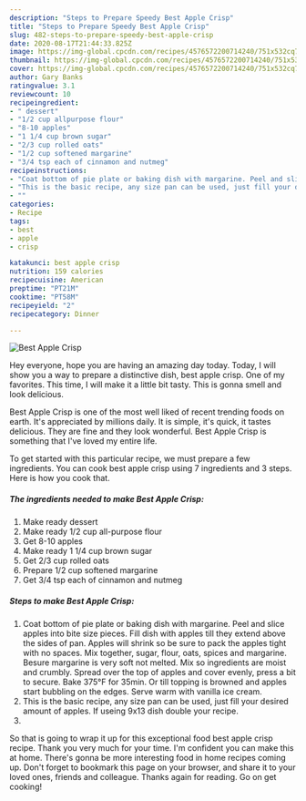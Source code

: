 ```yaml
---
description: "Steps to Prepare Speedy Best Apple Crisp"
title: "Steps to Prepare Speedy Best Apple Crisp"
slug: 482-steps-to-prepare-speedy-best-apple-crisp
date: 2020-08-17T21:44:33.825Z
image: https://img-global.cpcdn.com/recipes/4576572200714240/751x532cq70/best-apple-crisp-recipe-main-photo.jpg
thumbnail: https://img-global.cpcdn.com/recipes/4576572200714240/751x532cq70/best-apple-crisp-recipe-main-photo.jpg
cover: https://img-global.cpcdn.com/recipes/4576572200714240/751x532cq70/best-apple-crisp-recipe-main-photo.jpg
author: Gary Banks
ratingvalue: 3.1
reviewcount: 10
recipeingredient:
- " dessert"
- "1/2 cup allpurpose flour"
- "8-10 apples"
- "1 1/4 cup brown sugar"
- "2/3 cup rolled oats"
- "1/2 cup softened margarine"
- "3/4 tsp each of cinnamon and nutmeg"
recipeinstructions:
- "Coat bottom of pie plate or baking dish with margarine. Peel and slice apples into bite size pieces. Fill dish with apples till they extend above the sides of pan. Apples will shrink so be sure to pack the apples tight with no spaces. Mix together, sugar, flour, oats, spices and margarine. Besure margarine is very soft not melted. Mix so ingredients are moist and crumbly. Spread over the top of apples and cover evenly, press a bit to secure. Bake 375°F for 35min. Or till topping is browned and apples start bubbling on the edges. Serve warm with vanilla ice cream."
- "This is the basic recipe, any size pan can be used, just fill your desired amount of apples. If useing 9x13 dish double your recipe."
- ""
categories:
- Recipe
tags:
- best
- apple
- crisp

katakunci: best apple crisp 
nutrition: 159 calories
recipecuisine: American
preptime: "PT21M"
cooktime: "PT58M"
recipeyield: "2"
recipecategory: Dinner

---
```



![Best Apple Crisp](https://img-global.cpcdn.com/recipes/4576572200714240/751x532cq70/best-apple-crisp-recipe-main-photo.jpg)

Hey everyone, hope you are having an amazing day today. Today, I will show you a way to prepare a distinctive dish, best apple crisp. One of my favorites. This time, I will make it a little bit tasty. This is gonna smell and look delicious.



Best Apple Crisp is one of the most well liked of recent trending foods on earth. It's appreciated by millions daily. It is simple, it's quick, it tastes delicious. They are fine and they look wonderful. Best Apple Crisp is something that I've loved my entire life.


To get started with this particular recipe, we must prepare a few ingredients. You can cook best apple crisp using 7 ingredients and 3 steps. Here is how you cook that.

##### The ingredients needed to make Best Apple Crisp:

1. Make ready  dessert
1. Make ready 1/2 cup all-purpose flour
1. Get 8-10 apples
1. Make ready 1 1/4 cup brown sugar
1. Get 2/3 cup rolled oats
1. Prepare 1/2 cup softened margarine
1. Get 3/4 tsp each of cinnamon and nutmeg




##### Steps to make Best Apple Crisp:

1. Coat bottom of pie plate or baking dish with margarine. Peel and slice apples into bite size pieces. Fill dish with apples till they extend above the sides of pan. Apples will shrink so be sure to pack the apples tight with no spaces. Mix together, sugar, flour, oats, spices and margarine. Besure margarine is very soft not melted. Mix so ingredients are moist and crumbly. Spread over the top of apples and cover evenly, press a bit to secure. Bake 375°F for 35min. Or till topping is browned and apples start bubbling on the edges. Serve warm with vanilla ice cream.
1. This is the basic recipe, any size pan can be used, just fill your desired amount of apples. If useing 9x13 dish double your recipe.
1. 




So that is going to wrap it up for this exceptional food best apple crisp recipe. Thank you very much for your time. I'm confident you can make this at home. There's gonna be more interesting food in home recipes coming up. Don't forget to bookmark this page on your browser, and share it to your loved ones, friends and colleague. Thanks again for reading. Go on get cooking!
